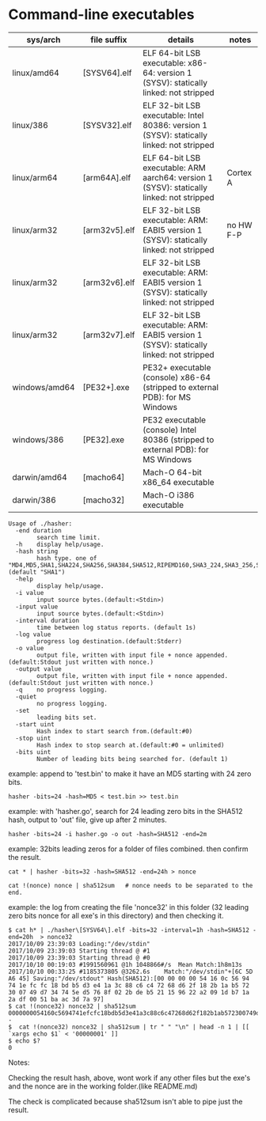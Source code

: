 # Command-line executables

|  sys/arch     |   file suffix      |           details                                                                         |    notes       |
|---------------|--------------------|-------------------------------------------------------------------------------------------|----------------|
| linux/amd64   | [SYSV64].elf       | ELF 64-bit LSB executable: x86-64: version 1 (SYSV): statically linked: not stripped      |                |
| linux/386     | [SYSV32].elf       | ELF 32-bit LSB executable: Intel 80386: version 1 (SYSV): statically linked: not stripped |                |
| linux/arm64   | [arm64A].elf       | ELF 64-bit LSB executable: ARM aarch64: version 1 (SYSV): statically linked: not stripped |   Cortex A     |
| linux/arm32   | [arm32v5].elf      | ELF 32-bit LSB executable: ARM: EABI5 version 1 (SYSV): statically linked: not stripped   |   no HW F-P    |
| linux/arm32   | [arm32v6].elf      | ELF 32-bit LSB executable: ARM: EABI5 version 1 (SYSV): statically linked: not stripped   |   		      |
| linux/arm32   | [arm32v7].elf      | ELF 32-bit LSB executable: ARM: EABI5 version 1 (SYSV): statically linked: not stripped   |  	          |
| windows/amd64 | [PE32+].exe        | PE32+ executable (console) x86-64 (stripped to external PDB): for MS Windows              |                |
| windows/386   | [PE32].exe         | PE32 executable (console) Intel 80386 (stripped to external PDB): for MS Windows          |                |
| darwin/amd64  | [macho64]          | Mach-O 64-bit x86_64 executable                                                           |                |
| darwin/386    | [macho32]          | Mach-O i386 executable                                                                    |                |

```
Usage of ./hasher:
  -end duration
    	search time limit.
  -h	display help/usage.
  -hash string
    	hash type. one of "MD4,MD5,SHA1,SHA224,SHA256,SHA384,SHA512,RIPEMD160,SHA3_224,SHA3_256,SHA3_384,SHA3_512,SHA512_224,SHA512_256" (default "SHA1")
  -help
    	display help/usage.
  -i value
    	input source bytes.(default:<Stdin>)
  -input value
    	input source bytes.(default:<Stdin>)
  -interval duration
    	time between log status reports. (default 1s)
  -log value
    	progress log destination.(default:Stderr)
  -o value
    	output file, written with input file + nonce appended.(default:Stdout just written with nonce.)
  -output value
    	output file, written with input file + nonce appended.(default:Stdout just written with nonce.)
  -q	no progress logging.
  -quiet
    	no progress logging.
  -set
    	leading bits set.
  -start uint
    	Hash index to start search from.(default:#0)
  -stop uint
    	Hash index to stop search at.(default:#0 = unlimited)
  -bits uint
    	Number of leading bits being searched for. (default 1)

```    	
 
example: append to 'test.bin' to make it have an MD5 starting with 24 zero bits.
```
hasher -bits=24 -hash=MD5 < test.bin >> test.bin
```

example: with 'hasher.go', search for 24 leading zero bits in the SHA512 hash, output to 'out' file, give up after 2 minutes.
```
hasher -bits=24 -i hasher.go -o out -hash=SHA512 -end=2m
```

example: 32bits leading zeros for a folder of files combined. then confirm the result.
```
cat * | hasher -bits=32 -hash=SHA512 -end=24h > nonce

cat !(nonce) nonce | sha512sum   # nonce needs to be separated to the end.
```

example: the log from creating the file 'nonce32' in this folder (32 leading zero bits nonce for all exe's in this directory) and then checking it.
```
$ cat h* | ./hasher\[SYSV64\].elf -bits=32 -interval=1h -hash=SHA512 -end=20h  > nonce32
2017/10/09 23:39:03 Loading:"/dev/stdin"
2017/10/09 23:39:03 Starting thread @ #1
2017/10/09 23:39:03 Starting thread @ #0
2017/10/10 00:19:03 #1991560961 @1h	1048866#/s	Mean Match:1h8m13s
2017/10/10 00:33:25 #1185373805 @3262.6s	Match:"/dev/stdin"+[6C 5D A6 45] Saving:"/dev/stdout" Hash(SHA512):[00 00 00 00 54 16 0c 56 94 74 1e fc fc 18 bd b5 d3 e4 1a 3c 88 c6 c4 72 68 d6 2f 18 2b 1a b5 72 30 07 49 d7 34 74 5e d5 76 8f 02 2b de b5 21 15 96 22 a2 09 1d b7 1a 2a df 00 51 ba ac 3d 7a 97]
$ cat !(nonce32) nonce32 | sha512sum
0000000054160c5694741efcfc18bdb5d3e41a3c88c6c47268d62f182b1ab572300749d734745ed5768f022bdeb521159622a2091db71a2adf0051baac3d7a97  -
$  cat !(nonce32) nonce32 | sha512sum | tr " " "\n" | head -n 1 | [[ `xargs echo $1` < '00000001' ]]
$ echo $?
0
```
Notes: 

Checking the result hash, above, wont work if any other files but the exe's and the nonce are in the working folder.(like README.md)

The check is complicated because sha512sum isn't able to pipe just the result.

